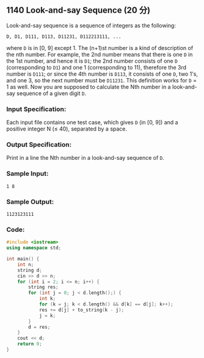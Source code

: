 ##  **1140 Look-and-say Sequence (20 分)** 

Look-and-say sequence is a sequence of integers as the following:

```
D, D1, D111, D113, D11231, D112213111, ...
```

where `D` is in [0, 9] except 1. The (n+1)st number is a kind of description of the nth number. For example, the 2nd number means that there is one `D` in the 1st number, and hence it is `D1`; the 2nd number consists of one `D` (corresponding to `D1`) and one 1 (corresponding to 11), therefore the 3rd number is `D111`; or since the 4th number is `D113`, it consists of one `D`, two 1's, and one 3, so the next number must be `D11231`. This definition works for `D` = 1 as well. Now you are supposed to calculate the Nth number in a look-and-say sequence of a given digit `D`.

### Input Specification:

Each input file contains one test case, which gives `D` (in [0, 9]) and a positive integer N (≤ 40), separated by a space.

### Output Specification:

Print in a line the Nth number in a look-and-say sequence of `D`.

### Sample Input:

```in
1 8
```

### Sample Output:

```out
1123123111
```

### Code:

```c++
#include <iostream>
using namespace std;

int main() {
    int n;
    string d;
    cin >> d >> n;
    for (int i = 2; i <= n; i++) {
        string res;
        for (int j = 0; j < d.length();) {
            int k;
            for (k = j; k < d.length() && d[k] == d[j]; k++);
            res += d[j] + to_string(k - j);
            j = k;
        }
        d = res;
    }
    cout << d;
    return 0;
}
```

